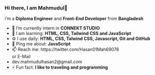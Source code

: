 ### Hi there, I am Mahmudul👋

 <a class="heading-link" haref="i'm-a-Front-End Develpoer-in-Bangladesh">i'm a <strong> Diploma Engineer</strong> and <strong> Front-End Developer</strong> from <Strong>Bangladesh </strong></a>


<ul>
  <li>🏢 I’m currently intern in <strong>CONNEKT STUDIO</strong> </li>
  <li>🌱 I am learning: <strong> HTML, CSS, Tailwind CSS and JavaScript</strong></li>
  <li>⚙️ I use daily: <strong>HTML, CSS, Talwind CSS, Javascript, Git and GitHub</strong> </li>
  <li>💬 Ping me about: <strong>JavaScript</strong>  </li>
  <li>📫 Reach me: https://twitter.com/Hasan01Mah69078</li>
 or E-Mail
 <li> dev.mahmudulhasan2@gmail.com</li>
  <li>⚡ Fun fact: <strong>I like to traveling and programming </strong> </li>
</ul>




<!--


Here are some ideas to get you started:

- 🔭 I’m currently working on ...
- 🌱 I’m currently learning ...
- 👯 I’m looking to collaborate on ...
- 🤔 I’m looking for help with ...
- 💬 Ask me about ...
- 📫 How to reach me: ...
- 😄 Pronouns: ...
- ⚡ Fun fact: ...
-->
